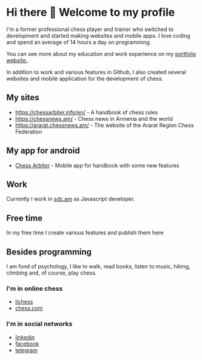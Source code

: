 # Hi there 👋 Welcome to my profile
I'm a former professional chess player and trainer who switched to development and started making websites and mobile apps. I love coding and spend an average of 14 hours a day on programming.

You can see more about my education and work experience on my 
[portfolio website.](https://devchessplayer.com/).

In addition to work and various features in Github, I also created several websites and mobile application for the development of chess.

## My sites
- https://chessarbiter.info/en/ - A handbook of chess rules
- https://chessnews.am/ - Chess news in Armenia and the world
- https://ararat.chessnews.am/ - The website of the Ararat Region Chess Federation

## My app for android
- [Chess Arbiter](https://play.google.com/store/apps/details?id=com.chessarbiter) - Mobile app for handbook with some new features

## Work

Currently I work in [sdc.am](https://sdc.am/) as Javascript developer.

## Free time

In my free time I create various features and publish them here

## Besides programming

I am fond of psychology, I like to walk, read books, listen to music, hiking, climbing and, of course, play chess.

### I'm in online chess
- [lichess](https://lichess.org/@/artiom1401)
- [chess.com](https://www.chess.com/member/artiom_suqiasyan)

### I'm in social networks
- [linkedin](https://am.linkedin.com/in/artyomsukiasyan)
- [facebook](https://www.facebook.com/artiomsuqiasyan97)
- [telegram](https://t.me/artyom1401)
